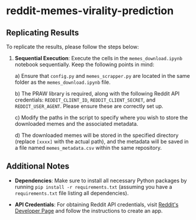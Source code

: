 # reddit-memes-virality-prediction



## Replicating Results

To replicate the results, please follow the steps below:

1. **Sequential Execution**: Execute the cells in the `memes_download.ipynb` notebook sequentially. Keep the following points in mind:

    a) Ensure that `config.py` and `memes_scrapper.py` are located in the same folder as the `memes_download.ipynb` file.

    b) The PRAW library is required, along with the following Reddit API credentials: `REDDIT_CLIENT_ID`, `REDDIT_CLIENT_SECRET`, and `REDDIT_USER_AGENT`. Please ensure these are correctly set up.

    c) Modify the paths in the script to specify where you wish to store the downloaded memes and the associated metadata.

    d) The downloaded memes will be stored in the specified directory (replace `[xxxx]` with the actual path), and the metadata will be saved in a file named `memes_metadata.csv` within the same repository.

## Additional Notes

- **Dependencies**: Make sure to install all necessary Python packages by running `pip install -r requirements.txt` (assuming you have a `requirements.txt` file listing all dependencies).

- **API Credentials**: For obtaining Reddit API credentials, visit [Reddit's Developer Page](https://www.reddit.com/prefs/apps) and follow the instructions to create an app.


